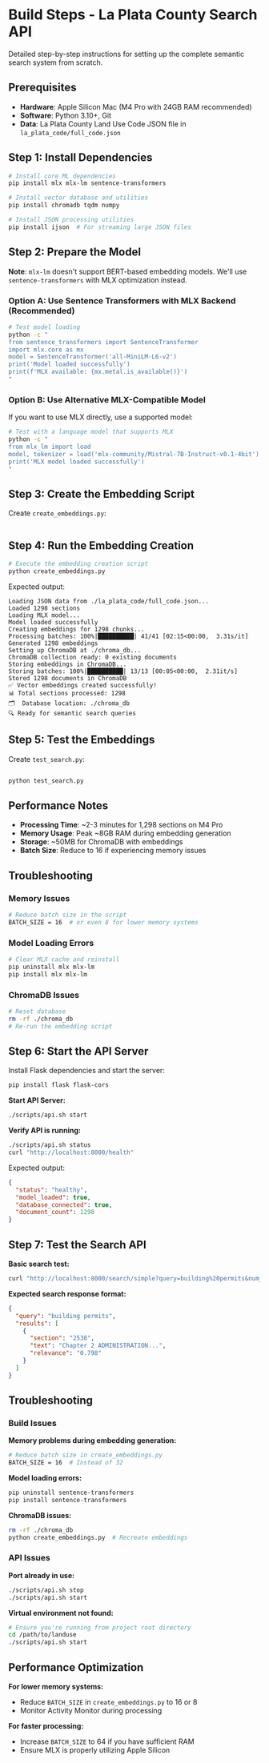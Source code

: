 # Build Steps - La Plata County Search API

Detailed step-by-step instructions for setting up the complete semantic search system from scratch.

## Prerequisites

- **Hardware**: Apple Silicon Mac (M4 Pro with 24GB RAM recommended)
- **Software**: Python 3.10+, Git
- **Data**: La Plata County Land Use Code JSON file in `la_plata_code/full_code.json`

## Step 1: Install Dependencies

```bash
# Install core ML dependencies
pip install mlx mlx-lm sentence-transformers

# Install vector database and utilities
pip install chromadb tqdm numpy

# Install JSON processing utilities
pip install ijson  # For streaming large JSON files
```

## Step 2: Prepare the Model

**Note**: `mlx-lm` doesn't support BERT-based embedding models. We'll use `sentence-transformers` with MLX optimization instead.

### Option A: Use Sentence Transformers with MLX Backend (Recommended)
```bash
# Test model loading
python -c "
from sentence_transformers import SentenceTransformer
import mlx.core as mx
model = SentenceTransformer('all-MiniLM-L6-v2')
print('Model loaded successfully')
print(f'MLX available: {mx.metal.is_available()}')
"
```

### Option B: Use Alternative MLX-Compatible Model
If you want to use MLX directly, use a supported model:
```bash
# Test with a language model that supports MLX
python -c "
from mlx_lm import load
model, tokenizer = load('mlx-community/Mistral-7B-Instruct-v0.1-4bit')
print('MLX model loaded successfully')
"
```

## Step 3: Create the Embedding Script

Create `create_embeddings.py`:

```python

```

## Step 4: Run the Embedding Creation

```bash
# Execute the embedding creation script
python create_embeddings.py
```

Expected output:
```
Loading JSON data from ./la_plata_code/full_code.json...
Loaded 1298 sections
Loading MLX model...
Model loaded successfully
Creating embeddings for 1298 chunks...
Processing batches: 100%|██████████| 41/41 [02:15<00:00,  3.31s/it]
Generated 1298 embeddings
Setting up ChromaDB at ./chroma_db...
ChromaDB collection ready: 0 existing documents
Storing embeddings in ChromaDB...
Storing batches: 100%|██████████| 13/13 [00:05<00:00,  2.31it/s]
Stored 1298 documents in ChromaDB
✅ Vector embeddings created successfully!
📊 Total sections processed: 1298
🗂️  Database location: ./chroma_db
🔍 Ready for semantic search queries
```

## Step 5: Test the Embeddings

Create `test_search.py`:

```python

```

```bash
python test_search.py
```

## Performance Notes

- **Processing Time**: ~2-3 minutes for 1,298 sections on M4 Pro
- **Memory Usage**: Peak ~8GB RAM during embedding generation
- **Storage**: ~50MB for ChromaDB with embeddings
- **Batch Size**: Reduce to 16 if experiencing memory issues

## Troubleshooting

### Memory Issues
```bash
# Reduce batch size in the script
BATCH_SIZE = 16  # or even 8 for lower memory systems
```

### Model Loading Errors
```bash
# Clear MLX cache and reinstall
pip uninstall mlx mlx-lm
pip install mlx mlx-lm
```

### ChromaDB Issues
```bash
# Reset database
rm -rf ./chroma_db
# Re-run the embedding script
```

## Step 6: Start the API Server

Install Flask dependencies and start the server:

```bash
pip install flask flask-cors
```

**Start API Server:**
```bash
./scripts/api.sh start
```

**Verify API is running:**
```bash
./scripts/api.sh status
curl "http://localhost:8000/health"
```

Expected output:
```json
{
  "status": "healthy",
  "model_loaded": true,
  "database_connected": true,
  "document_count": 1298
}
```

## Step 7: Test the Search API

**Basic search test:**
```bash
curl "http://localhost:8000/search/simple?query=building%20permits&num_results=3"
```

**Expected search response format:**
```json
{
  "query": "building permits",
  "results": [
    {
      "section": "2538",
      "text": "Chapter 2 ADMINISTRATION...",
      "relevance": "0.798"
    }
  ]
}
```

## Troubleshooting

### Build Issues

**Memory problems during embedding generation:**
```bash
# Reduce batch size in create_embeddings.py
BATCH_SIZE = 16  # Instead of 32
```

**Model loading errors:**
```bash
pip uninstall sentence-transformers
pip install sentence-transformers
```

**ChromaDB issues:**
```bash
rm -rf ./chroma_db
python create_embeddings.py  # Recreate embeddings
```

### API Issues

**Port already in use:**
```bash
./scripts/api.sh stop
./scripts/api.sh start
```

**Virtual environment not found:**
```bash
# Ensure you're running from project root directory
cd /path/to/landuse
./scripts/api.sh start
```

## Performance Optimization

**For lower memory systems:**
- Reduce `BATCH_SIZE` in `create_embeddings.py` to 16 or 8
- Monitor Activity Monitor during processing

**For faster processing:**
- Increase `BATCH_SIZE` to 64 if you have sufficient RAM
- Ensure MLX is properly utilizing Apple Silicon